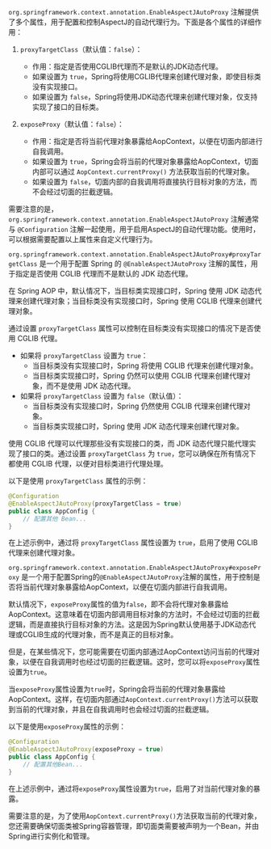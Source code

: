 `org.springframework.context.annotation.EnableAspectJAutoProxy` 注解提供了多个属性，用于配置和控制AspectJ的自动代理行为。下面是各个属性的详细作用：

1. `proxyTargetClass`（默认值：`false`）：
   - 作用：指定是否使用CGLIB代理而不是默认的JDK动态代理。
   - 如果设置为 `true`，Spring将使用CGLIB代理来创建代理对象，即使目标类没有实现接口。
   - 如果设置为 `false`，Spring将使用JDK动态代理来创建代理对象，仅支持实现了接口的目标类。

2. `exposeProxy`（默认值：`false`）：
   - 作用：指定是否将当前代理对象暴露给AopContext，以便在切面内部进行自我调用。
   - 如果设置为 `true`，Spring会将当前的代理对象暴露给AopContext，切面内部可以通过 `AopContext.currentProxy()` 方法获取当前的代理对象。
   - 如果设置为 `false`，切面内部的自我调用将直接执行目标对象的方法，而不会经过切面的拦截逻辑。

需要注意的是，`org.springframework.context.annotation.EnableAspectJAutoProxy` 注解通常与 `@Configuration` 注解一起使用，用于启用AspectJ的自动代理功能。使用时，可以根据需要配置以上属性来自定义代理行为。

`org.springframework.context.annotation.EnableAspectJAutoProxy#proxyTargetClass` 是一个用于配置 Spring 的 `@EnableAspectJAutoProxy` 注解的属性，用于指定是否使用 CGLIB 代理而不是默认的 JDK 动态代理。

在 Spring AOP 中，默认情况下，当目标类实现接口时，Spring 使用 JDK 动态代理来创建代理对象；当目标类没有实现接口时，Spring 使用 CGLIB 代理来创建代理对象。

通过设置 `proxyTargetClass` 属性可以控制在目标类没有实现接口的情况下是否使用 CGLIB 代理。

- 如果将 `proxyTargetClass` 设置为 `true`：
  - 当目标类没有实现接口时，Spring 将使用 CGLIB 代理来创建代理对象。
  - 当目标类实现接口时，Spring 仍然可以使用 CGLIB 代理来创建代理对象，而不是使用 JDK 动态代理。
- 如果将 `proxyTargetClass` 设置为 `false`（默认值）：
  - 当目标类没有实现接口时，Spring 仍然使用 CGLIB 代理来创建代理对象。
  - 当目标类实现接口时，Spring 使用 JDK 动态代理来创建代理对象。

使用 CGLIB 代理可以代理那些没有实现接口的类，而 JDK 动态代理只能代理实现了接口的类。通过设置 `proxyTargetClass` 为 `true`，您可以确保在所有情况下都使用 CGLIB 代理，以便对目标类进行代理处理。

以下是使用 `proxyTargetClass` 属性的示例：

```java
@Configuration
@EnableAspectJAutoProxy(proxyTargetClass = true)
public class AppConfig {
    // 配置其他 Bean...
}
```

在上述示例中，通过将 `proxyTargetClass` 属性设置为 `true`，启用了使用 CGLIB 代理来创建代理对象。

`org.springframework.context.annotation.EnableAspectJAutoProxy#exposeProxy` 是一个用于配置Spring的`@EnableAspectJAutoProxy`注解的属性，用于控制是否将当前代理对象暴露给AopContext，以便在切面内部进行自我调用。

默认情况下，`exposeProxy`属性的值为`false`，即不会将代理对象暴露给AopContext。这意味着在切面内部调用目标对象的方法时，不会经过切面的拦截逻辑，而是直接执行目标对象的方法。这是因为Spring默认使用基于JDK动态代理或CGLIB生成的代理对象，而不是真正的目标对象。

但是，在某些情况下，您可能需要在切面内部通过AopContext访问当前的代理对象，以便在自我调用时也经过切面的拦截逻辑。这时，您可以将`exposeProxy`属性设置为`true`。

当`exposeProxy`属性设置为`true`时，Spring会将当前的代理对象暴露给AopContext。这样，在切面内部通过`AopContext.currentProxy()`方法可以获取到当前的代理对象，并且在自我调用时也会经过切面的拦截逻辑。

以下是使用`exposeProxy`属性的示例：

```java
@Configuration
@EnableAspectJAutoProxy(exposeProxy = true)
public class AppConfig {
    // 配置其他Bean...
}
```

在上述示例中，通过将`exposeProxy`属性设置为`true`，启用了对当前代理对象的暴露。

需要注意的是，为了使用`AopContext.currentProxy()`方法获取当前的代理对象，您还需要确保切面类被Spring容器管理，即切面类需要被声明为一个Bean，并由Spring进行实例化和管理。
